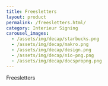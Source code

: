 ```yaml
---
title: Freesletters
layout: product
permalink: /freesletters.html/
category: Interieur Signing
carousel_images:
  - /assets/img/decap/starbucks.png
  - /assets/img/decap/makro.png
  - /assets/img/decap/design.png
  - /assets/img/decap/nio-png.png
  - /assets/img/decap/docspropng.png
---
```


Freesletters
